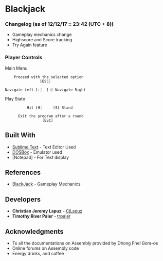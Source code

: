 # Blackjack


### Changelog (as of 12/12/17 :: 23:42 (UTC + 8))
* Gameplay mechanics change
* Highscore and Score tracking
* Try Again feature 

### Player Controls

Main Menu

```
    Proceed with the selected option
                [ESC]
                
Navigate Left [←]  [→] Navigate Right      

```

Play State
```
          Hit [H]     [S] Stand 
           
      Exit the program after a round
                 [ESC]          
```


## Built With

* [Sublime Text](https://www.sublimetext.com/) - Text Editor Used
* [DOSBox](https://www.dosbox.com/) - Emulator used
* [Notepad] - For Text display

## References

* [BlackJack](http://www.bicyclecards.com/how-to-play/blackjack/) - Gameplay Mechanics

## Developers

* **Christian Jeremy Lapuz** - [CjLapuz](https://github.com/CjLapuz)
* **Timothy River Paler** - [trpaler](https://github.com/trpaler)


## Acknowledgments

* To all the documentations on Assembly provided by Dhong Fhel Gom-os
* Online forums on Assembly code
* Energy drinks, and coffee
